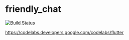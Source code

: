 # friendly_chat

[![Build Status](https://travis-ci.org/adwd/friendly_chat.svg?branch=master)](https://travis-ci.org/adwd/friendly_chat)

https://codelabs.developers.google.com/codelabs/flutter
